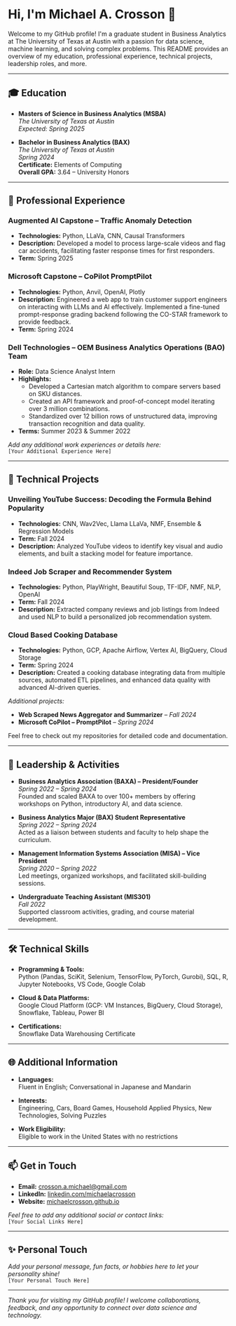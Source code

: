 # Hi, I'm Michael A. Crosson 👋

Welcome to my GitHub profile! I'm a graduate student in Business Analytics at The University of Texas at Austin with a passion for data science, machine learning, and solving complex problems. This README provides an overview of my education, professional experience, technical projects, leadership roles, and more.

---

## 🎓 Education

- **Masters of Science in Business Analytics (MSBA)**  
  *The University of Texas at Austin*  
  _Expected: Spring 2025_

- **Bachelor in Business Analytics (BAX)**  
  *The University of Texas at Austin*  
  _Spring 2024_  
  **Certificate:** Elements of Computing  
  **Overall GPA:** 3.64 – University Honors

---

## 💼 Professional Experience

### Augmented AI Capstone – Traffic Anomaly Detection
- **Technologies:** Python, LLaVa, CNN, Causal Transformers  
- **Description:** Developed a model to process large-scale videos and flag car accidents, facilitating faster response times for first responders.  
- **Term:** Spring 2025

### Microsoft Capstone – CoPilot PromptPilot
- **Technologies:** Python, Anvil, OpenAI, Plotly  
- **Description:** Engineered a web app to train customer support engineers on interacting with LLMs and AI effectively. Implemented a fine-tuned prompt-response grading backend following the CO-STAR framework to provide feedback.
- **Term:** Spring 2024

### Dell Technologies – OEM Business Analytics Operations (BAO) Team
- **Role:** Data Science Analyst Intern  
- **Highlights:**
  - Developed a Cartesian match algorithm to compare servers based on SKU distances.
  - Created an API framework and proof-of-concept model iterating over 3 million combinations.
  - Standardized over 12 billion rows of unstructured data, improving transaction recognition and data quality.
- **Terms:** Summer 2023 & Summer 2022

*Add any additional work experiences or details here:*  
`[Your Additional Experience Here]`

---

## 🚀 Technical Projects

### Unveiling YouTube Success: Decoding the Formula Behind Popularity
- **Technologies:** CNN, Wav2Vec, Llama LLaVa, NMF, Ensemble & Regression Models  
- **Term:** Fall 2024  
- **Description:** Analyzed YouTube videos to identify key visual and audio elements, and built a stacking model for feature importance.

### Indeed Job Scraper and Recommender System
- **Technologies:** Python, PlayWright, Beautiful Soup, TF-IDF, NMF, NLP, OpenAI  
- **Term:** Fall 2024  
- **Description:** Extracted company reviews and job listings from Indeed and used NLP to build a personalized job recommendation system.

### Cloud Based Cooking Database
- **Technologies:** Python, GCP, Apache Airflow, Vertex AI, BigQuery, Cloud Storage  
- **Term:** Spring 2024  
- **Description:** Created a cooking database integrating data from multiple sources, automated ETL pipelines, and enhanced data quality with advanced AI-driven queries.

*Additional projects:*  
- **Web Scraped News Aggregator and Summarizer** – *Fall 2024*  
- **Microsoft CoPilot – PromptPilot** – *Spring 2024*  

Feel free to check out my repositories for detailed code and documentation.

---

## 👥 Leadership & Activities

- **Business Analytics Association (BAXA) – President/Founder**  
  _Spring 2022 – Spring 2024_  
  Founded and scaled BAXA to over 100+ members by offering workshops on Python, introductory AI, and data science.

- **Business Analytics Major (BAX) Student Representative**  
  _Spring 2022 – Spring 2024_  
  Acted as a liaison between students and faculty to help shape the curriculum.

- **Management Information Systems Association (MISA) – Vice President**  
  _Spring 2020 – Spring 2022_  
  Led meetings, organized workshops, and facilitated skill-building sessions.

- **Undergraduate Teaching Assistant (MIS301)**  
  _Fall 2022_  
  Supported classroom activities, grading, and course material development.

---

## 🛠️ Technical Skills

- **Programming & Tools:**  
  Python (Pandas, SciKit, Selenium, TensorFlow, PyTorch, Gurobi), SQL, R, Jupyter Notebooks, VS Code, Google Colab

- **Cloud & Data Platforms:**  
  Google Cloud Platform (GCP: VM Instances, BigQuery, Cloud Storage), Snowflake, Tableau, Power BI

- **Certifications:**  
  Snowflake Data Warehousing Certificate

---

## 🌐 Additional Information

- **Languages:**  
  Fluent in English; Conversational in Japanese and Mandarin

- **Interests:**  
  Engineering, Cars, Board Games, Household Applied Physics, New Technologies, Solving Puzzles

- **Work Eligibility:**  
  Eligible to work in the United States with no restrictions

---

## 📫 Get in Touch

- **Email:** [crosson.a.michael@gmail.com](mailto:crosson.a.michael@gmail.com)  
- **LinkedIn:** [linkedin.com/michaelacrosson](https://linkedin.com/michaelacrosson)  
- **Website:** [michaelcrosson.github.io](https://michaelcrosson.github.io/)

*Feel free to add any additional social or contact links:*  
`[Your Social Links Here]`

---

## ✨ Personal Touch

*Add your personal message, fun facts, or hobbies here to let your personality shine!*  
`[Your Personal Touch Here]`

---

*Thank you for visiting my GitHub profile! I welcome collaborations, feedback, and any opportunity to connect over data science and technology.*
